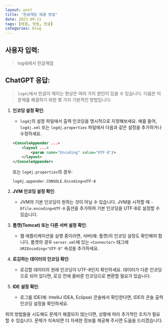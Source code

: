 ```yaml
---
layout: post
title: "한글깨짐 해결 방법"
date: 2023-09-11
tags: [해결, 방법, 한글]
categories: blog
---
```


## 사용자 입력:
> log4j에서 한글깨짐

## ChatGPT 응답:
> `log4j`에서 한글이 깨지는 현상은 여러 가지 원인이 있을 수 있습니다. 다음은 이 문제를 해결하기 위한 몇 가지 기본적인 방법입니다:

1. **인코딩 설정 확인**: 
    - `log4j`의 설정 파일에서 출력 인코딩을 명시적으로 지정해보세요. 예를 들어, `log4j.xml` 또는 `log4j.properties` 파일에서 다음과 같은 설정을 추가하거나 수정하세요.
    ```xml
    <ConsoleAppender ...>
        <layout ...>
            <param name="Encoding" value="UTF-8"/>
        </layout>
    </ConsoleAppender>
    ```
    또는 `log4j.properties`의 경우:
    ```
    log4j.appender.CONSOLE.Encoding=UTF-8
    ```

2. **JVM 인코딩 설정 확인**:
    - JVM의 기본 인코딩이 원하는 것이 아닐 수 있습니다. JVM을 시작할 때 `-Dfile.encoding=UTF-8` 옵션을 추가하여 기본 인코딩을 UTF-8로 설정할 수 있습니다.

3. **톰캣(Tomcat) 또는 다른 서버 설정 확인**: 
    - 웹 애플리케이션을 실행 중이라면, 서버(예: 톰캣)의 인코딩 설정도 확인해야 합니다. 톰캣의 경우 `server.xml`에 있는 `<Connector>` 태그에 `URIEncoding="UTF-8"` 속성을 추가하세요.

4. **로깅하는 데이터의 인코딩 확인**: 
    - 로깅할 데이터의 원래 인코딩이 UTF-8인지 확인하세요. 데이터가 다른 인코딩으로 되어 있다면, 로깅 전에 올바른 인코딩으로 변환할 필요가 있습니다.

5. **IDE 설정 확인**:
    - 로그를 IDE(예: IntelliJ IDEA, Eclipse) 콘솔에서 확인한다면, IDE의 콘솔 출력 인코딩 설정을 확인하세요.

위의 방법들을 시도해도 문제가 해결되지 않는다면, 상황에 따라 추가적인 조치가 필요할 수 있습니다. 문제가 지속되면 더 자세한 정보를 제공해 주시면 도움을 드리겠습니다.

